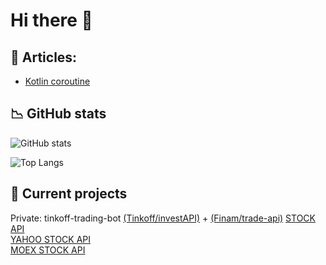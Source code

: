 # Hi there 👋

## :ledger: Articles: 
- [Kotlin coroutine](https://github.com/Dankosik/Dankosik/blob/main/articles/coroutine.md)


## :chart_with_downwards_trend: GitHub stats
![GitHub stats](https://github-readme-stats.vercel.app/api?username=Dankosik&show_icons=true&theme=gruvbox)

![Top Langs](https://github-readme-stats.vercel.app/api/top-langs/?username=Dankosik&layout=compact&show_icons=true&theme=gruvbox)

## :rainbow: Current projects
Private: tinkoff-trading-bot [(Tinkoff/investAPI)](https://github.com/Tinkoff/investAPI/) + [(Finam/trade-api)](https://github.com/FinamWeb/trade-api-docs)
[STOCK API](https://github.com/Dankosik/stock-api) <br/>
[YAHOO STOCK API](https://github.com/Dankosik/yahoo-stock-api) <br/>
[MOEX STOCK API](https://github.com/Dankosik/moex-stock-api) <br/>
